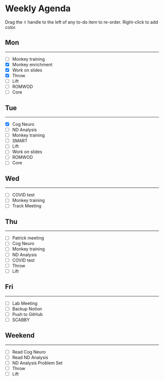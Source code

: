 # Weekly Agenda

Drag the `⠿` handle to the left of any to-do item to re-order. Right-click to add color. 

## Mon

---

- [ ]  Monkey training
- [x]  Monkey enrichment
- [x]  Work on slides
- [x]  Throw
- [ ]  Lift
- [ ]  ROMWOD
- [ ]  Core

## Tue

---

- [x]  Cog Neuro
- [ ]  ND Analysis
- [ ]  Monkey training
- [ ]  SMART
- [ ]  Lift
- [ ]  Work on slides
- [ ]  ROMWOD
- [ ]  Core

## Wed

---

- [ ]  COVID test
- [ ]  Monkey training
- [ ]  Track Meeting

## Thu

---

- [ ]  Patrick meeting
- [ ]  Cog Neuro
- [ ]  Monkey training
- [ ]  ND Analysis
- [ ]  COVID test
- [ ]  Throw
- [ ]  Lift

## Fri

---

- [ ]  Lab Meeting
- [ ]  Backup Notion
- [ ]  Push to GitHub
- [ ]  SCABBY

## Weekend

---

- [ ]  Read Cog Neuro
- [ ]  Read ND Analysis
- [ ]  ND Analysis Problem Set
- [ ]  Throw
- [ ]  Lift